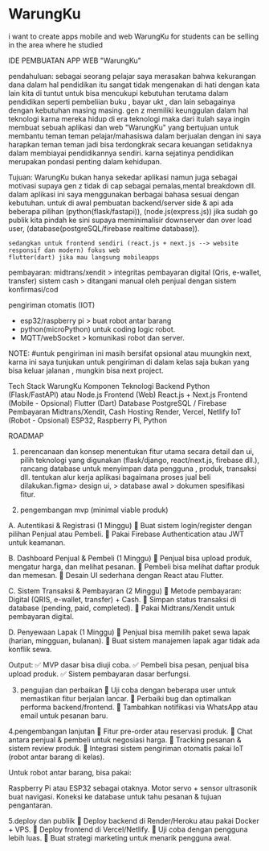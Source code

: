 # WarungKu
i want to create apps mobile and web WarungKu for students can be selling in the area where he studied


IDE PEMBUATAN APP WEB "WarungKu" 

pendahuluan:
	sebagai seorang pelajar saya merasakan bahwa kekurangan dana dalam hal pendidikan itu sangat tidak mengenakan di hati dengan kata lain kita di tuntut untuk bisa mencukupi kebutuhan terutama dalam pendidikan seperti pembeliian buku , bayar ukt , dan lain sebagainya dengan kebutuhan masing masing.
	gen z memiliki keunggulan dalam hal teknologi karna mereka hidup di era teknologi maka dari itulah saya ingin membuat sebuah aplikasi dan web "WarungKu" yang bertujuan untuk membantu teman teman pelajar/mahasiswa dalam berjualan dengan ini saya harapkan teman teman jadi bisa terdongkrak secara keuangan setidaknya dalam membiayai pendidikannya sendiri. karna sejatinya pendidikan merupakan pondasi penting dalam kehidupan.

Tujuan:
	WarungKu bukan hanya sekedar aplikasi namun juga sebagai motivasi supaya gen z tidak di cap sebagai pemalas,mental breakdown dll. 
	dalam aplikasi ini saya menggunakan berbagai bahasa sesuai dengan kebutuhan. untuk di awal pembuatan 
	backend/server side & api ada beberapa pilihan (python(flask/fastapi)), (node.js(express.js)) jika sudah go publik kita pindah ke 	sini supaya meminimalisir downserver dan over load user, (database(postgreSQL/firebase realtime database)).

	sedangkan untuk frontend sendiri (react.js + next.js --> website responsif dan modern) fokus web
	flutter(dart) jika mau langsung mobileapps

pembayaran:
	midtrans/xendit > integritas pembayaran digital (Qris, e-wallet, transfer)
	sistem cash > ditangani manual oleh penjual dengan sistem konfirmasi/cod

pengiriman otomatis (IOT)
- esp32/raspberry pi > buat robot antar barang
- python(microPython) untuk coding logic robot.
- MQTT/webSocket > komunikasi robot dan server.
  
NOTE: #untuk pengiriman ini masih bersifat opsional atau muungkin next, karna ini saya tunjukan untuk pengiriman di dalam kelas saja 		bukan yang bisa keluar jalanan , mungkin bisa next project.

Tech Stack WarungKu
Komponen				Teknologi
Backend	Python 			(Flask/FastAPI) atau Node.js
Frontend (Web)			React.js + Next.js
Frontend (Mobile - Opsional)	Flutter (Dart)
Database			PostgreSQL / Firebase
Pembayaran			Midtrans/Xendit, Cash
Hosting				Render, Vercel, Netlify
IoT (Robot - Opsional)		ESP32, Raspberry Pi, Python


ROADMAP

1. perencanaan dan konsep
	menentukan fitur utama secara detail dan ui, pilih teknologi yang digunakan (flask/django, react/next.js, firebase dll.), rancang 	database untuk menyimpan data pengguna , produk, transaksi dll. tentukan alur kerja aplikasi bagaimana proses jual beli 		dilakukan.figma> design ui, > database awal > dokumen spesifikasi fitur.

2. pengembangan mvp (minimal viable produk)

 A. Autentikasi & Registrasi (1 Minggu)
🔹 Buat sistem login/register dengan pilihan Penjual atau Pembeli.
🔹 Pakai Firebase Authentication atau JWT untuk keamanan.

 B. Dashboard Penjual & Pembeli (1 Minggu)
🔹 Penjual bisa upload produk, mengatur harga, dan melihat pesanan.
🔹 Pembeli bisa melihat daftar produk dan memesan.
🔹 Desain UI sederhana dengan React atau Flutter.

 C. Sistem Transaksi & Pembayaran (2 Minggu)
🔹 Metode pembayaran: Digital (QRIS, e-wallet, transfer) + Cash.
🔹 Simpan status transaksi di database (pending, paid, completed).
🔹 Pakai Midtrans/Xendit untuk pembayaran digital.

D. Penyewaan Lapak (1 Minggu)
🔹 Penjual bisa memilih paket sewa lapak (harian, mingguan, bulanan).
🔹 Buat sistem manajemen lapak agar tidak ada konflik sewa.

Output:
✅ MVP dasar bisa diuji coba.
✅ Pembeli bisa pesan, penjual bisa upload produk.
✅ Sistem pembayaran dasar berfungsi.

3. pengujian dan perbaikan
	🔹 Uji coba dengan beberapa user untuk memastikan fitur berjalan lancar.
	🔹 Perbaiki bug dan optimalkan performa backend/frontend.
	🔹 Tambahkan notifikasi via WhatsApp atau email untuk pesanan baru.

4.pengembangan lanjutan
	🔹 Fitur pre-order atau reservasi produk.
	🔹 Chat antara penjual & pembeli untuk negosiasi harga.
	🔹 Tracking pesanan & sistem review produk.
	🔹 Integrasi sistem pengiriman otomatis pakai IoT (robot antar barang di kelas).

Untuk robot antar barang, bisa pakai:

Raspberry Pi atau ESP32 sebagai otaknya.
Motor servo + sensor ultrasonik buat navigasi.
Koneksi ke database untuk tahu pesanan & tujuan pengantaran.

5.deploy dan publiik
	🔹 Deploy backend di Render/Heroku atau pakai Docker + VPS.
	🔹 Deploy frontend di Vercel/Netlify.
	🔹 Uji coba dengan pengguna lebih luas.
	🔹 Buat strategi marketing untuk menarik pengguna awal.



